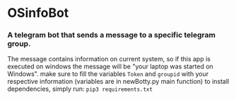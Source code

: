 # OSinfoBot

### A telegram bot that sends a message to a specific telegram group.

The message contains information on current system, so if this app is executed on windows the message will be "your laptop was started on Windows".
make sure to fill the variables `Token` and `groupid` with your respective information (variables are in newBotty.py main function)
to install dependencies, simply run: `pip3 requirements.txt`


